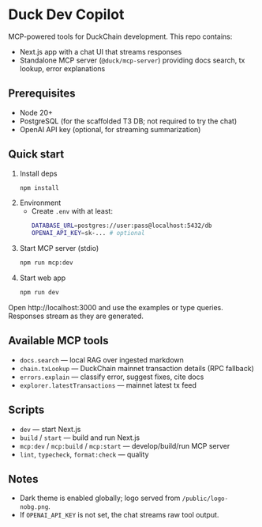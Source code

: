 # Duck Dev Copilot

MCP-powered tools for DuckChain development. This repo contains:

- Next.js app with a chat UI that streams responses
- Standalone MCP server (`@duck/mcp-server`) providing docs search, tx lookup, error explanations

## Prerequisites

- Node 20+
- PostgreSQL (for the scaffolded T3 DB; not required to try the chat)
- OpenAI API key (optional, for streaming summarization)

## Quick start

1. Install deps
   ```bash
   npm install
   ```
2. Environment
   - Create `.env` with at least:
     ```bash
     DATABASE_URL=postgres://user:pass@localhost:5432/db
     OPENAI_API_KEY=sk-... # optional
     ```
3. Start MCP server (stdio)
   ```bash
   npm run mcp:dev
   ```
4. Start web app
   ```bash
   npm run dev
   ```

Open http://localhost:3000 and use the examples or type queries. Responses stream as they are generated.

## Available MCP tools

- `docs.search` — local RAG over ingested markdown
- `chain.txLookup` — DuckChain mainnet transaction details (RPC fallback)
- `errors.explain` — classify error, suggest fixes, cite docs
- `explorer.latestTransactions` — mainnet latest tx feed

## Scripts

- `dev` — start Next.js
- `build` / `start` — build and run Next.js
- `mcp:dev` / `mcp:build` / `mcp:start` — develop/build/run MCP server
- `lint`, `typecheck`, `format:check` — quality

## Notes

- Dark theme is enabled globally; logo served from `/public/logo-nobg.png`.
- If `OPENAI_API_KEY` is not set, the chat streams raw tool output.
